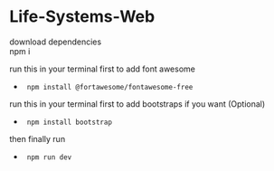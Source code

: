 # Life-Systems-Web

download dependencies<br/>
      npm i

run this in your terminal first to add font awesome<br/>
*      npm install @fortawesome/fontawesome-free

run this in your terminal first to add bootstraps if you want (Optional)<br/>
*      npm install bootstrap

then finally run<br/>
*      npm run dev
